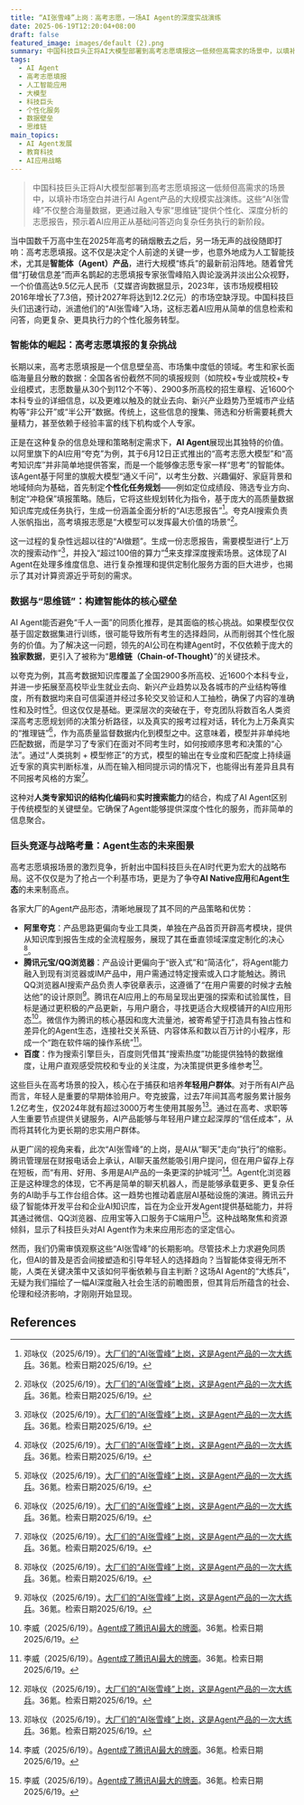 ```yaml
---
title: “AI张雪峰”上岗：高考志愿，一场AI Agent的深度实战演练
date: 2025-06-19T12:20:04+08:00
draft: false
featured_image: images/default (2).png
summary: 中国科技巨头正将AI大模型部署到高考志愿填报这一低频但高需求的场景中，以填补市场空白并进行AI Agent产品的大规模实战演练。这些“AI张雪峰”不仅整合海量数据，更通过融入专家“思维链”提供个性化、深度分析的志愿报告，预示着AI应用正从基础问答迈向复杂任务执行的新阶段。
tags: 
  - AI Agent
  - 高考志愿填报
  - 人工智能应用
  - 大模型
  - 科技巨头
  - 个性化服务
  - 数据壁垒
  - 思维链
main_topics: 
  - AI Agent发展
  - 教育科技
  - AI应用战略
---
```


> 中国科技巨头正将AI大模型部署到高考志愿填报这一低频但高需求的场景中，以填补市场空白并进行AI Agent产品的大规模实战演练。这些“AI张雪峰”不仅整合海量数据，更通过融入专家“思维链”提供个性化、深度分析的志愿报告，预示着AI应用正从基础问答迈向复杂任务执行的新阶段。

当中国数千万高中生在2025年高考的硝烟散去之后，另一场无声的战役随即打响：高考志愿填报。这不仅是决定个人前途的关键一步，也意外地成为人工智能技术，尤其是**智能体（Agent）产品**，进行大规模“练兵”的最新前沿阵地。随着曾凭借“打破信息差”而声名鹊起的志愿填报专家张雪峰陷入舆论漩涡并淡出公众视野，一个价值高达9.5亿元人民币（艾媒咨询数据显示，2023年，该市场规模相较2016年增长了7.3倍，预计2027年将达到12.2亿元）的市场空缺浮现。中国科技巨头们迅速行动，派遣他们的“AI张雪峰”入场，这标志着AI应用从简单的信息检索和问答，向更复杂、更具执行力的个性化服务转型。

### 智能体的崛起：高考志愿填报的复杂挑战

长期以来，高考志愿填报是一个信息壁垒高、市场集中度低的领域。考生和家长面临海量且分散的数据：全国各省份截然不同的填报规则（如院校+专业或院校+专业组模式，志愿数量从30个到112个不等）、2900多所高校的招生章程、近1600个本科专业的详细信息，以及更难以触及的就业去向、新兴产业趋势乃至城市产业结构等“非公开”或“半公开”数据。传统上，这些信息的搜集、筛选和分析需要耗费大量精力，甚至依赖于经验丰富的线下机构或个人专家。

正是在这种复杂的信息处理和策略制定需求下，**AI Agent**展现出其独特的价值。以阿里旗下的AI应用“夸克”为例，其于6月12日正式推出的“高考志愿大模型”和“高考知识库”并非简单地提供答案，而是一个能够像志愿专家一样“思考”的智能体。该Agent基于阿里的旗舰大模型“通义千问”，以考生分数、兴趣偏好、家庭背景和地域倾向为基础，首先制定**个性化任务规划**——例如定位成绩段、筛选专业方向、制定“冲稳保”填报策略。随后，它将这些规划转化为指令，基于庞大的高质量数据知识库完成任务执行，生成一份涵盖全面分析的“AI志愿报告”[^1]。夸克AI搜索负责人张帆指出，高考填报志愿是“大模型可以发挥最大价值的场景”[^1]。

这一过程的复杂性远超以往的“AI做题”。生成一份志愿报告，需要模型进行“上万次的搜索动作”[^1]，并投入“超过100倍的算力”[^1]来支撑深度搜索场景。这体现了AI Agent在处理多维度信息、进行复杂推理和提供定制化服务方面的巨大进步，也揭示了其对计算资源近乎苛刻的需求。

### 数据与“思维链”：构建智能体的核心壁垒

AI Agent能否避免“千人一面”的同质化推荐，是其面临的核心挑战。如果模型仅仅基于固定数据集进行训练，很可能导致所有考生的选择趋同，从而削弱其个性化服务的价值。为了解决这一问题，领先的AI公司在构建Agent时，不仅依赖于庞大的**独家数据**，更引入了被称为“**思维链（Chain-of-Thought）**”的关键技术。

以夸克为例，其高考数据知识库覆盖了全国2900多所高校、近1600个本科专业，并进一步拓展至高校毕业生就业去向、新兴产业趋势以及各城市的产业结构等维度，所有数据均来自可信渠道并经过多轮交叉验证和人工抽检，确保了内容的准确性和及时性[^1]。但这仅仅是基础。更深层次的突破在于，夸克团队将数百名人类资深高考志愿规划师的决策分析路径，以及真实的报考过程对话，转化为上万条真实的“推理链”[^1]，作为高质量监督数据内化到模型之中。这意味着，模型并非单纯地匹配数据，而是学习了专家们在面对不同考生时，如何按顺序思考和决策的“心法”。通过“人类挑刺 + 模型修正”的方式，模型的输出在专业度和匹配度上持续逼近专家的真实判断标准，从而在输入相同提示词的情况下，也能得出有差异且具有不同报考风格的方案[^1]。

这种对**人类专家知识的结构化编码**和**实时搜索能力**的结合，构成了AI Agent区别于传统模型的关键壁垒。它确保了Agent能够提供深度个性化的服务，而非简单的信息聚合。

### 巨头竞逐与战略考量：Agent生态的未来图景

高考志愿填报场景的激烈竞争，折射出中国科技巨头在AI时代更为宏大的战略布局。这不仅仅是为了抢占一个利基市场，更是为了争夺**AI Native应用**和**Agent生态**的未来制高点。

各家大厂的Agent产品形态，清晰地展现了其不同的产品策略和优势：

*   **阿里夸克**：产品思路更偏向专业工具类，单独在产品首页开辟高考模块，提供从知识库到报告生成的全流程服务，展现了其在垂直领域深度定制化的决心[^1]。
*   **腾讯元宝/QQ浏览器**：产品设计更偏向于“嵌入式”和“简洁化”，将Agent能力融入到现有浏览器或IM产品中，用户需通过特定搜索或入口才能触达。腾讯QQ浏览器AI搜索产品负责人李锐章表示，这遵循了“在用户需要的时候才去触达他”的设计原则[^1]。腾讯在AI应用上的布局呈现出更强的探索和试验属性，目标是通过更积极的产品更新，与用户磨合，寻找更适合大规模铺开的AI应用形态[^2]。微信作为腾讯的核心基因和庞大流量池，被寄希望于打造具有独占性和差异化的Agent生态，连接社交关系链、内容体系和数以百万计的小程序，形成一个“跑在软件端的操作系统”[^2]。
*   **百度**：作为搜索引擎巨头，百度则凭借其“搜索热度”功能提供独特的数据维度，让用户直观感受院校和专业的关注度，为决策提供更多维参考[^1]。

这些巨头在高考场景的投入，核心在于捕获和培养**年轻用户群体**。对于所有AI产品而言，年轻人是重要的早期体验用户。夸克披露，过去7年间其高考服务累计服务1.2亿考生，仅2024年就有超过3000万考生使用其服务[^1]。通过在高考、求职等人生重要节点提供关键服务，AI产品能够与年轻用户建立起深厚的“信任成本”，从而将其转化为更长期的忠实用户群体。

从更广阔的视角来看，此次“AI张雪峰”的上岗，是AI从“聊天”走向“执行”的缩影。腾讯管理层在财报电话会上承认，AI聊天虽然能吸引用户提问，但在用户留存上存在短板，而“有用、好用、多用是AI产品的一条更深的护城河”[^2]。Agent化浏览器正是这种理念的体现，它不再是简单的聊天机器人，而是能够承载更多、更复杂任务的AI助手与工作台组合体。这一趋势也推动着底层AI基础设施的演进。腾讯云升级了智能体开发平台和企业AI知识库，旨在为企业开发Agent提供基础能力，并将其通过微信、QQ浏览器、应用宝等入口服务于C端用户[^2]。这种战略聚焦和资源倾斜，显示了科技巨头对AI Agent作为未来应用形态的坚定信心。

然而，我们仍需审慎观察这些“AI张雪峰”的长期影响。尽管技术上力求避免同质化，但AI的普及是否会间接塑造和引导年轻人的选择趋向？当智能体变得无所不能，人类在关键决策中又该如何平衡依赖与自主判断？这场AI Agent的“大练兵”，无疑为我们描绘了一幅AI深度融入社会生活的前瞻图景，但其背后所蕴含的社会、伦理和经济影响，才刚刚开始显现。

## References

[^1]: 邓咏仪（2025/6/19）。[大厂们的“AI张雪峰”上岗，这是Agent产品的一次大练兵](https://www.36kr.com/p/3342833388272137)。36氪。检索日期2025/6/19。
[^2]: 李威（2025/6/19）。[Agent成了腾讯AI最大的牌面](https://m.36kr.com/p/3342174486160643)。36氪。检索日期2025/6/19。

